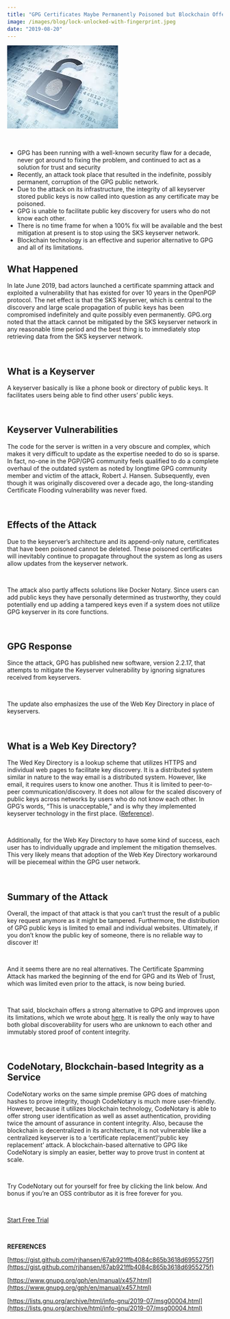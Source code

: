 ```yaml
---
title: "GPG Certificates Maybe Permanently Poisoned but Blockchain Offers a Strong Alternative"
image: /images/blog/lock-unlocked-with-fingerprint.jpeg
date: "2019-08-20"
---
```


![lock unlocked with fingerprint](/images/blog/lock-unlocked-with-fingerprint.jpeg)

 

- GPG has been running with a well-known security flaw for a decade, never got around to fixing the problem, and continued to act as a solution for trust and security
- Recently, an attack took place that resulted in the indefinite, possibly permanent, corruption of the GPG public network. 
- Due to the attack on its infrastructure, the integrity of all keyserver stored public keys is now called into question as any certificate may be poisoned.
- GPG is unable to facilitate public key discovery for users who do not know each other.
- There is no time frame for when a 100% fix will be available and the best mitigation at present is to stop using the SKS keyserver network.
- Blockchain technology is an effective and superior alternative to GPG and all of its limitations.

## **What Happened**

In late June 2019, bad actors launched a certificate spamming attack and exploited a vulnerability that has existed for over 10 years in the OpenPGP protocol. The net effect is that the SKS Keyserver, which is central to the discovery and large scale propagation of public keys has been compromised indefinitely and quite possibly even permanently. GPG.org noted that the attack cannot be mitigated by the SKS keyserver network in any reasonable time period and the best thing is to immediately stop retrieving data from the SKS keyserver network.

 

## **What is a Keyserver**

A keyserver basically is like a phone book or directory of public keys. It facilitates users being able to find other users’ public keys. 

 

## **Keyserver Vulnerabilities**

The code for the server is written in a very obscure and complex, which makes it very difficult to update as the expertise needed to do so is sparse. In fact, no-one in the PGP/GPG community feels qualified to do a complete overhaul of the outdated system as noted by longtime GPG community member and victim of the attack, Robert J. Hansen. Subsequently, even though it was originally discovered over a decade ago, the long-standing Certificate Flooding vulnerability was never fixed. 

 

## **Effects of the Attack**

Due to the keyserver’s architecture and its append-only nature, certificates that have been poisoned cannot be deleted. These poisoned certificates will inevitably continue to propagate throughout the system as long as users allow updates from the keyserver network. 

 

The attack also partly affects solutions like Docker Notary. Since users can add public keys they have personally determined as trustworthy, they could potentially end up adding a tampered keys even if a system does not utilize GPG keyserver in its core functions.

 

## **GPG Response**

Since the attack, GPG has published new software, version 2.2.17, that attempts to mitigate the Keyserver vulnerability by ignoring signatures received from keyservers. 

 

The update also emphasizes the use of the Web Key Directory in place of keyservers. 

 

## **What is a Web Key Directory?** 

The Wed Key Directory is a lookup scheme that utilizes HTTPS and individual web pages to facilitate key discovery. It is a distributed system similar in nature to the way email is a distributed system. However, like email, it requires users to know one another. Thus it is limited to peer-to-peer communication/discovery. It does not allow for the scaled discovery of public keys across networks by users who do not know each other. In GPG’s words, “This is unacceptable,” and is why they implemented keyserver technology in the first place. ([Reference](https://www.gnupg.org/gph/en/manual/x457.html)). 

 

Additionally, for the Web Key Directory to have some kind of success, each user has to individually upgrade and implement the mitigation themselves. This very likely means that adoption of the Web Key Directory workaround will be piecemeal within the GPG user network. 

 

## **Summary of the Attack**

Overall, the impact of that attack is that you can’t trust the result of a public key request anymore as it might be tampered. Furthermore, the distribution of GPG public keys is limited to email and individual websites. Ultimately, if you don’t know the public key of someone, there is no reliable way to discover it! 

 

And it seems there are no real alternatives. The Certificate Spamming Attack has marked the beginning of the end for GPG and its Web of Trust, which was limited even prior to the attack, is now being buried.

 

That said, blockchain offers a strong alternative to GPG and improves upon its limitations, which we wrote about [here](https://www.codenotary.io/can-gpg-secure-the-software-industry/). It is really the only way to have both global discoverability for users who are unknown to each other and immutably stored proof of content integrity. 

 

## **CodeNotary, Blockchain-based Integrity as a Service**

CodeNotary works on the same simple premise GPG does of matching hashes to prove integrity, though CodeNotary is much more user-friendly. However, because it utilizes blockchain technology, CodeNotary is able to offer strong user identification as well as asset authentication, providing twice the amount of assurance in content integrity. Also, because the blockchain is decentralized in its architecture, it is not vulnerable like a centralized keyserver is to a ‘certificate replacement’/‘public key replacement’ attack. A blockchain-based alternative to GPG like CodeNotary is simply an easier, better way to prove trust in content at scale. 

 

Try CodeNotary out for yourself for free by clicking the link below. And bonus if you’re an OSS contributor as it is free forever for you.

 

[Start Free Trial](https://dashboard.codenotary.io/auth/signup)

 

**REFERENCES**

[https://gist.github.com/rjhansen/67ab921ffb4084c865b3618d6955275f](https://gist.github.com/rjhansen/67ab921ffb4084c865b3618d6955275f)

[https://www.gnupg.org/gph/en/manual/x457.html](https://www.gnupg.org/gph/en/manual/x457.html)

[https://lists.gnu.org/archive/html/info-gnu/2019-07/msg00004.html](https://lists.gnu.org/archive/html/info-gnu/2019-07/msg00004.html)
